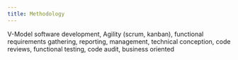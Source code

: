```yaml
---
title: Methodology
---
```


V-Model software development, Agility (scrum,
kanban), functional requirements gathering,
reporting, management, technical conception,
code reviews, functional testing, code audit,
business oriented
